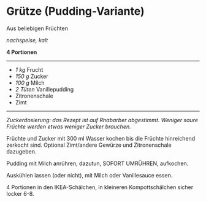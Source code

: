 # Grütze (Pudding-Variante)

Aus beliebigen Früchten

*nachspeise, kalt*

**4 Portionen**

---

- *1 kg* Frucht
- *150 g* Zucker
- *100 g* Milch
- *2 Tüten* Vanillepudding
- Zitronenschale
- Zimt

---

*Zuckerdosierung: das Rezept ist auf Rhabarber abgestimmt. Weniger saure Früchte werden etwas weniger Zucker brauchen.*

Früchte und Zucker mit 300 ml Wasser kochen bis die Früchte hinreichend zerkocht sind. Optional Zimt/andere Gewürze und
Zitronenschale dazugeben.

Pudding mit Milch anrühren, dazutun, SOFORT UMRÜHREN, aufkochen.

Auskühlen lassen (oder nicht), mit Milch oder Vanillesauce essen.

4 Portionen in den IKEA-Schälchen, in kleineren Kompottschälchen sicher locker 6-8.
